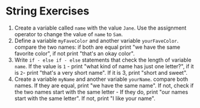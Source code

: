 # String Exercises
1. Create a variable called `name` with the value `Jane`. Use the assignment operator to change the value of `name` to `Sam`.
2. Define a variable `myFaveColor` and another variable `yourFaveColor`. compare the two names: if both are equal print "we have the same favorite color", if not print "that's an okay color".
3. Write `if - else if - else` statements that check the length of variable `name`. If the value is `1` - print "what kind of name has just one letter?", if it is `2`- print "that's a very short name". If it is 3, print "short and sweet".
4. Create a variable `myName` and another variable `yourName`. compare both names. If they are equal, print "we have the same name". If not, check if the two names start with the same letter - If they do, print "our names start with the same letter". If not, print "I like your name".